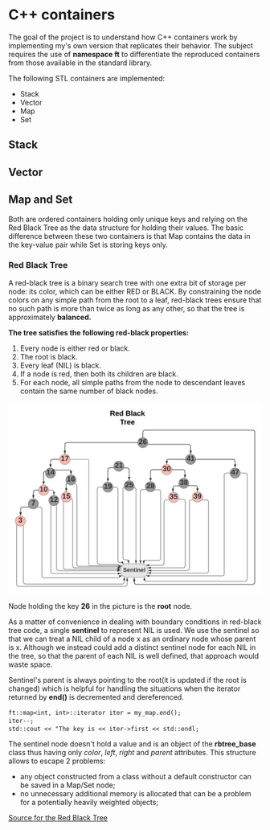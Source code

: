 # C++ containers

The goal of the project is to understand how C++ containers work by implementing my's own version that replicates their behavior.
The subject requires the use of **namespace ft** to differentiate the reproduced containers from those available in the standard library.

The following STL containers are implemented:
- Stack
- Vector
- Map
- Set


## Stack

## Vector

## Map and Set

Both are ordered containers holding only unique keys and relying on the Red Black Tree as the data structure for holding their values.
The basic difference between these two containers is that Map contains the data in the key-value pair while Set is storing keys only.
  ### Red Black Tree
A red-black tree is a binary search tree with one extra bit of storage per node: its
color, which can be either RED or BLACK. By constraining the node colors on any
simple path from the root to a leaf, red-black trees ensure that no such path is more
than twice as long as any other, so that the tree is approximately **balanced.**

**The tree satisfies the following red-black properties:**
1. Every node is either red or black.
2. The root is black.
3. Every leaf (NIL) is black.
4. If a node is red, then both its children are black.
5. For each node, all simple paths from the node to descendant leaves contain the
same number of black nodes.

  ![](docs/images/red_black_tree.png)
  
Node holding the key **26** in the picture is the **root** node.

As a matter of convenience in dealing with boundary conditions in red-black
tree code, a single **sentinel** to represent NIL is used.
We use the sentinel so that we can treat a NIL child of a node x as an ordinary
node whose parent is x. Although we instead could add a distinct sentinel node
for each NIL in the tree, so that the parent of each NIL is well defined, that approach would waste space.

Sentinel's parent is always pointing to the root(it is updated if the root is changed) which is helpful for handling the situations
when the iterator returned by **end()** is decremented and dereferenced.
```
ft::map<int, int>::iterator iter = my_map.end();
iter--;
std::cout << "The key is << iter->first << std::endl;
```
The sentinel node doesn't hold a value and is an object of the **rbtree_base** class thus having only _color_, _left_, _right_ and _parent_ attributes.
This structure allows to escape 2 problems: 
- any object constructed from a class without a default constructor can be saved in a Map/Set node;
- no unnecessary additional memory is allocated that can be a problem for a potentially heavily weighted objects;

[Source for the Red Black Tree](https://edutechlearners.com/download/Introduction_to_algorithms-3rd%20Edition.pdf)
